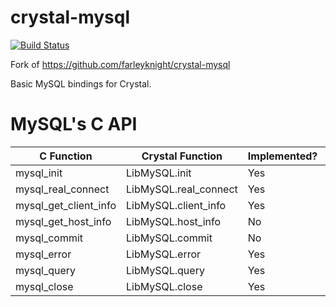 # crystal-mysql

[![Build Status](https://travis-ci.org/waterlink/crystal-mysql.svg?branch=master)](https://travis-ci.org/waterlink/crystal-mysql)

Fork of https://github.com/farleyknight/crystal-mysql

Basic MySQL bindings for Crystal.

# MySQL's C API

| C Function            | Crystal Function      | Implemented? | Tested? |
|-----------------------|-----------------------|--------------|---------|
| mysql_init            | LibMySQL.init         | Yes          | Yes     |
| mysql_real_connect    | LibMySQL.real_connect | Yes          | Yes     |
| mysql_get_client_info | LibMySQL.client_info  | Yes          | Yes     |
| mysql_get_host_info   | LibMySQL.host_info    | No           | No      |
| mysql_commit          | LibMySQL.commit       | No           | No      |
| mysql_error           | LibMySQL.error        | Yes          | Yes     |
| mysql_query           | LibMySQL.query        | Yes          | No      |
| mysql_close           | LibMySQL.close        | Yes          | No      |
